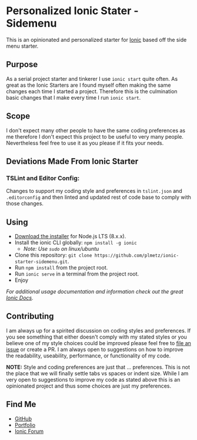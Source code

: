 # Personalized Ionic Stater - Sidemenu

This is an opinionated and personalized starter for [Ionic](https://ionicframework.com) based off the side menu starter.

## Purpose

As a serial project starter and tinkerer I use `ionic start` quite often. As great as the Ionic Starters are I found myself often making the same changes each time I started a project. Therefore this is the culmination basic changes that I make every time I run `ionic start`.

## Scope

I don't expect many other people to have the same coding preferences as me therefore I don't expect this project to be useful to very many people. Nevertheless feel free to use it as you please if it fits your needs.

## Deviations Made From Ionic Starter

### TSLint and Editor Config:

Changes to support my coding style and preferences in `tslint.json` and `.editorconfig` and then linted and updated rest of code base to comply with those changes.

## Using

* [Download the installer](https://nodejs.org/) for Node.js LTS (8.x.x).
* Install the ionic CLI globally: `npm install -g ionic`
  * *Note: Use `sudo` on linux/ubuntu*
* Clone this repository: `git clone https://github.com/plmetz/ionic-starter-sidemenu.git`.
* Run `npm install` from the project root.
* Run `ionic serve` in a terminal from the project root.
* Enjoy

*For additional usage documentation and information check out the great [Ionic Docs](https://ionicframework.com/docs/).*

## Contributing

I am always up for a spirited discussion on coding styles and preferences. If you see something that either doesn't comply with my stated styles or you believe one of my style choices could be improved please feel free to [file an issue](https://github.com/plmetz/ionic-starter-sidemenu/issues/new) or create a PR. I am always open to suggestions on how to improve the readability, useability, performance, or functionality of my code.

**NOTE:** Style and coding preferences are just that ... preferences. This is not the place that we will finally settle tabs vs spaces or indent size. While I am very open to suggestions to improve my code as stated above this is an opinionated project and thus some choices are just my preferences.

## Find Me

* [GitHub](https://github.com/plmetz)
* [Portfolio](http://perpetualmotion.paulandtovah.com/paul)
* [Ionic Forum](https://forum.ionicframework.com/u/plmetz/summary)
